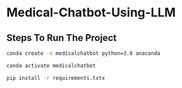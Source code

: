 # Medical-Chatbot-Using-LLM

## Steps To Run The Project

```bash
conda create -n medicalchatbot python=3.8 anaconda
```

```bash
conda activate medicalchatbot
```

```bash
pip install -r requirements.txtx
```